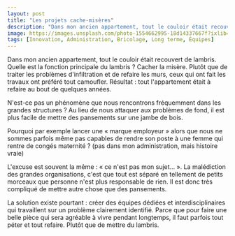 ```yaml
---
layout: post
title: "Les projets cache-misères"
description: "Dans mon ancien appartement, tout le couloir était recouvert de lambris. Quelle est la fonction principale du lambris ? Cacher la misère. Plutôt que de traiter les problèmes d'infiltration et de refaire les murs, ceux qui ont fait les travaux ont préféré tout camoufler."
image: https://images.unsplash.com/photo-1554662995-18d14337667f?ixlib=rb-1.2.1&ixid=eyJhcHBfaWQiOjEyMDd9&auto=format&fit=crop&w=2100&q=80
tags: [Innovation, Administration, Bricolage, Long terme, Équipes]
---
```


Dans mon ancien appartement, tout le couloir était recouvert de lambris. Quelle est la fonction principale du lambris ? Cacher la misère. Plutôt que de traiter les problèmes d'infiltration et de refaire les murs, ceux qui ont fait les travaux ont préféré tout camoufler. Résultat : tout l'appartement était à refaire au bout de quelques années.

N'est-ce pas un phénomène que nous rencontrons fréquemment dans les grandes structures ? Au lieu de nous attaquer aux problèmes de fond, il est plus facile de mettre des pansements sur une jambe de bois.

Pourquoi par exemple lancer une « marque employeur » alors que nous ne sommes parfois même pas capables de rendre son poste à une femme qui rentre de congés maternité ? (pas dans mon administration, mais histoire vraie)

L'excuse est souvent la même : « ce n'est pas mon sujet… ». La malédiction des grandes organisations, c'est que tout est séparé en tellement de petits morceaux que personne n'est plus responsable de rien. Il est donc très compliqué de mettre autre chose que des pansements.

La solution existe pourtant : créer des équipes dédiées et interdisciplinaires qui travaillent sur un problème clairement identifié. Parce que pour faire une belle pièce qui sera agréable à vivre pendant longtemps, il faut parfois tout péter et tout refaire. Plutôt que de mettre du lambris.
